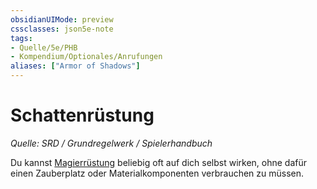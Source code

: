 ```yaml
---
obsidianUIMode: preview
cssclasses: json5e-note
tags:
- Quelle/5e/PHB
- Kompendium/Optionales/Anrufungen
aliases: ["Armor of Shadows"]
---
```

# Schattenrüstung
*Quelle: SRD / Grundregelwerk / Spielerhandbuch*  

Du kannst [Magierrüstung](../../Zauber/Magierrüstung.md) beliebig oft auf dich selbst wirken, ohne dafür einen Zauberplatz oder Materialkomponenten verbrauchen zu müssen.